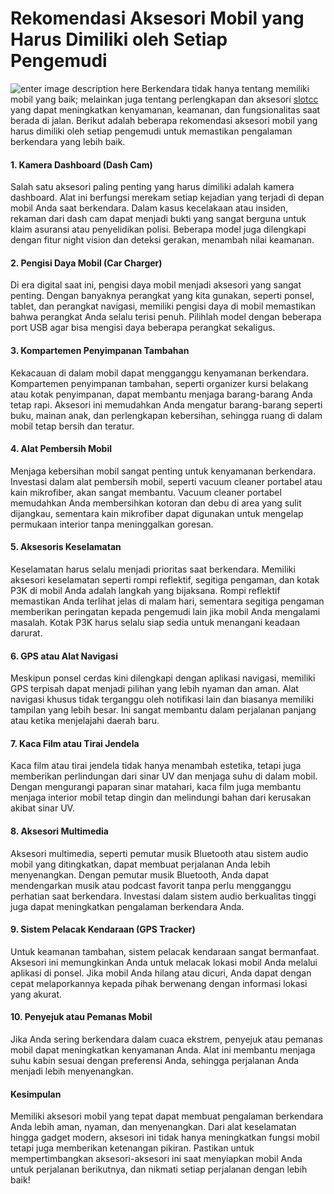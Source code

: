 # Rekomendasi Aksesori Mobil yang Harus Dimiliki oleh Setiap Pengemudi
![enter image description here](https://th.bing.com/th/id/OIG3.IrFV0mS8YJ70E8WDg3AQ?w=1024&h=1024&rs=1&pid=ImgDetMain)
Berkendara tidak hanya tentang memiliki mobil yang baik; melainkan juga tentang perlengkapan dan aksesori [slotcc](https://arusmasa.com/) yang dapat meningkatkan kenyamanan, keamanan, dan fungsionalitas saat berada di jalan. Berikut adalah beberapa rekomendasi aksesori mobil yang harus dimiliki oleh setiap pengemudi untuk memastikan pengalaman berkendara yang lebih baik.

#### 1. **Kamera Dashboard (Dash Cam)**

Salah satu aksesori paling penting yang harus dimiliki adalah kamera dashboard. Alat ini berfungsi merekam setiap kejadian yang terjadi di depan mobil Anda saat berkendara. Dalam kasus kecelakaan atau insiden, rekaman dari dash cam dapat menjadi bukti yang sangat berguna untuk klaim asuransi atau penyelidikan polisi. Beberapa model juga dilengkapi dengan fitur night vision dan deteksi gerakan, menambah nilai keamanan.

#### 2. **Pengisi Daya Mobil (Car Charger)**

Di era digital saat ini, pengisi daya mobil menjadi aksesori yang sangat penting. Dengan banyaknya perangkat yang kita gunakan, seperti ponsel, tablet, dan perangkat navigasi, memiliki pengisi daya di mobil memastikan bahwa perangkat Anda selalu terisi penuh. Pilihlah model dengan beberapa port USB agar bisa mengisi daya beberapa perangkat sekaligus.

#### 3. **Kompartemen Penyimpanan Tambahan**

Kekacauan di dalam mobil dapat mengganggu kenyamanan berkendara. Kompartemen penyimpanan tambahan, seperti organizer kursi belakang atau kotak penyimpanan, dapat membantu menjaga barang-barang Anda tetap rapi. Aksesori ini memudahkan Anda mengatur barang-barang seperti buku, mainan anak, dan perlengkapan kebersihan, sehingga ruang di dalam mobil tetap bersih dan teratur.

#### 4. **Alat Pembersih Mobil**

Menjaga kebersihan mobil sangat penting untuk kenyamanan berkendara. Investasi dalam alat pembersih mobil, seperti vacuum cleaner portabel atau kain mikrofiber, akan sangat membantu. Vacuum cleaner portabel memudahkan Anda membersihkan kotoran dan debu di area yang sulit dijangkau, sementara kain mikrofiber dapat digunakan untuk mengelap permukaan interior tanpa meninggalkan goresan.

#### 5. **Aksesoris Keselamatan**

Keselamatan harus selalu menjadi prioritas saat berkendara. Memiliki aksesori keselamatan seperti rompi reflektif, segitiga pengaman, dan kotak P3K di mobil Anda adalah langkah yang bijaksana. Rompi reflektif memastikan Anda terlihat jelas di malam hari, sementara segitiga pengaman memberikan peringatan kepada pengemudi lain jika mobil Anda mengalami masalah. Kotak P3K harus selalu siap sedia untuk menangani keadaan darurat.

#### 6. **GPS atau Alat Navigasi**

Meskipun ponsel cerdas kini dilengkapi dengan aplikasi navigasi, memiliki GPS terpisah dapat menjadi pilihan yang lebih nyaman dan aman. Alat navigasi khusus tidak terganggu oleh notifikasi lain dan biasanya memiliki tampilan yang lebih besar. Ini sangat membantu dalam perjalanan panjang atau ketika menjelajahi daerah baru.

#### 7. **Kaca Film atau Tirai Jendela**

Kaca film atau tirai jendela tidak hanya menambah estetika, tetapi juga memberikan perlindungan dari sinar UV dan menjaga suhu di dalam mobil. Dengan mengurangi paparan sinar matahari, kaca film juga membantu menjaga interior mobil tetap dingin dan melindungi bahan dari kerusakan akibat sinar UV.

#### 8. **Aksesori Multimedia**

Aksesori multimedia, seperti pemutar musik Bluetooth atau sistem audio mobil yang ditingkatkan, dapat membuat perjalanan Anda lebih menyenangkan. Dengan pemutar musik Bluetooth, Anda dapat mendengarkan musik atau podcast favorit tanpa perlu mengganggu perhatian saat berkendara. Investasi dalam sistem audio berkualitas tinggi juga dapat meningkatkan pengalaman berkendara Anda.

#### 9. **Sistem Pelacak Kendaraan (GPS Tracker)**

Untuk keamanan tambahan, sistem pelacak kendaraan sangat bermanfaat. Aksesori ini memungkinkan Anda untuk melacak lokasi mobil Anda melalui aplikasi di ponsel. Jika mobil Anda hilang atau dicuri, Anda dapat dengan cepat melaporkannya kepada pihak berwenang dengan informasi lokasi yang akurat.

#### 10. **Penyejuk atau Pemanas Mobil**

Jika Anda sering berkendara dalam cuaca ekstrem, penyejuk atau pemanas mobil dapat meningkatkan kenyamanan Anda. Alat ini membantu menjaga suhu kabin sesuai dengan preferensi Anda, sehingga perjalanan Anda menjadi lebih menyenangkan.

#### Kesimpulan

Memiliki aksesori mobil yang tepat dapat membuat pengalaman berkendara Anda lebih aman, nyaman, dan menyenangkan. Dari alat keselamatan hingga gadget modern, aksesori ini tidak hanya meningkatkan fungsi mobil tetapi juga memberikan ketenangan pikiran. Pastikan untuk mempertimbangkan aksesori-aksesori ini saat menyiapkan mobil Anda untuk perjalanan berikutnya, dan nikmati setiap perjalanan dengan lebih baik!
